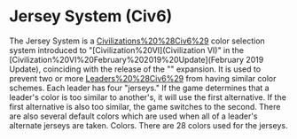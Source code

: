 # Jersey System (Civ6)

The Jersey System is a [Civilizations%20%28Civ6%29](civilization) color selection system introduced to "[Civilization%20VI](Civilization VI)" in the [Civilization%20VI%20February%202019%20Update](February 2019 Update), coinciding with the release of the "" expansion. It is used to prevent two or more [Leaders%20%28Civ6%29](leaders) from having similar color schemes.
Each leader has four "jerseys." If the game determines that a leader's color is too similar to another's, it will use the first alternative. If the first alternative is also too similar, the game switches to the second. There are also several default colors which are used when all of a leader's alternate jerseys are taken.
Colors.
There are 28 colors used for the jerseys.